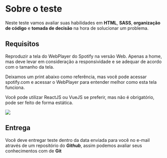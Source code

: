 # Sobre o teste

Neste teste vamos avaliar suas habilidades em **HTML**, **SASS**, **organização de código** e **tomada de decisão** na hora de solucionar um problema.

## Requisitos

Reproduzir a tela do WebPlayer do Spotify na versão Web. Apenas a home, mas deve levar em consideração a responsividade e se adequar de acordo com o tamanho da tela.

Deixamos um print abaixo como referência, mas você pode acessar spotify.com e acessar o WebPlayer para entender melhor como esta tela funciona.

Você pode utilizar ReactJS ou VueJS se preferir, mas não é obrigatório, pode ser feito de forma estática.

![](https://i.imgur.com/DzCXI3x.png)

## Entrega

Você deve entregar teste dentro da data enviada para você no e-mail através de um repositório do ***Github***, assim podemos avaliar seus conhecimentos com de **Git**

